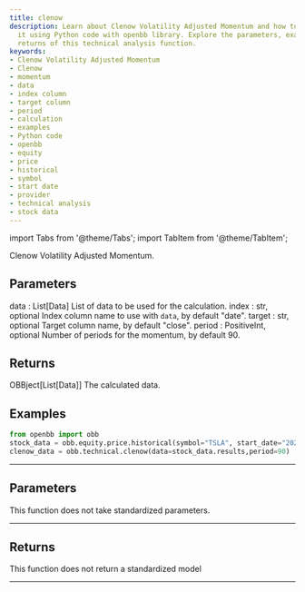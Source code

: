 ```yaml
---
title: clenow
description: Learn about Clenow Volatility Adjusted Momentum and how to calculate
  it using Python code with openbb library. Explore the parameters, examples, and
  returns of this technical analysis function.
keywords:
- Clenow Volatility Adjusted Momentum
- Clenow
- momentum
- data
- index column
- target column
- period
- calculation
- examples
- Python code
- openbb
- equity
- price
- historical
- symbol
- start date
- provider
- technical analysis
- stock data
---
```



<!-- markdownlint-disable MD012 MD031 MD033 -->

import Tabs from '@theme/Tabs';
import TabItem from '@theme/TabItem';

Clenow Volatility Adjusted Momentum.

Parameters
----------
data : List[Data]
List of data to be used for the calculation.
index : str, optional
Index column name to use with `data`, by default "date".
target : str, optional
Target column name, by default "close".
period : PositiveInt, optional
Number of periods for the momentum, by default 90.

Returns
-------
OBBject[List[Data]]
The calculated data.

Examples
--------
```python
from openbb import obb
stock_data = obb.equity.price.historical(symbol="TSLA", start_date="2023-01-01", provider="fmp")
clenow_data = obb.technical.clenow(data=stock_data.results,period=90)
```


---

## Parameters

This function does not take standardized parameters.

---

## Returns

This function does not return a standardized model

---

